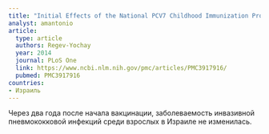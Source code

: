 ```yaml
---
title: "Initial Effects of the National PCV7 Childhood Immunization Program on Adult Invasive Pneumococcal Disease in Israel"
analyst: amantonio
article:
  type: article
  authors: Regev-Yochay
  year: 2014
  journal: PLoS One
  link: https://www.ncbi.nlm.nih.gov/pmc/articles/PMC3917916/
  pubmed: PMC3917916
countries:
- Израиль
---
```


Через два года после начала вакцинации, заболеваемость инвазивной пневмококковой инфекций среди взрослых в Израиле не изменилась.

